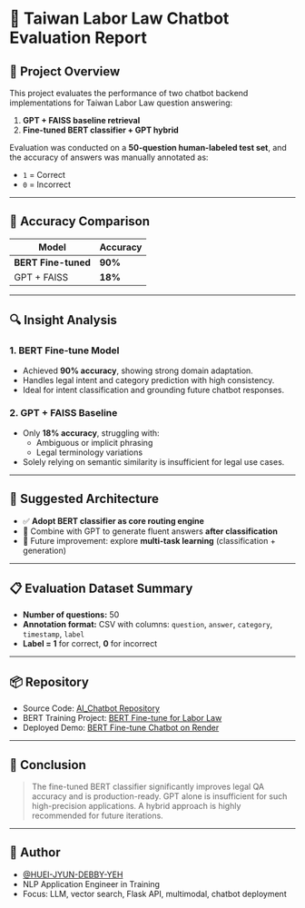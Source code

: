 # 🤖 Taiwan Labor Law Chatbot Evaluation Report

## 📄 Project Overview
This project evaluates the performance of two chatbot backend implementations for Taiwan Labor Law question answering:

1. **GPT + FAISS baseline retrieval**
2. **Fine-tuned BERT classifier + GPT hybrid**

Evaluation was conducted on a **50-question human-labeled test set**, and the accuracy of answers was manually annotated as:
- `1` = Correct
- `0` = Incorrect

---

## 🎯 Accuracy Comparison

| Model               | Accuracy  |
|---------------------|-----------|
| **BERT Fine-tuned** | **90%**   |
| GPT + FAISS         | **18%**   |

---

## 🔍 Insight Analysis

### 1. BERT Fine-tune Model
- Achieved **90% accuracy**, showing strong domain adaptation.
- Handles legal intent and category prediction with high consistency.
- Ideal for intent classification and grounding future chatbot responses.

### 2. GPT + FAISS Baseline
- Only **18% accuracy**, struggling with:
  - Ambiguous or implicit phrasing
  - Legal terminology variations
- Solely relying on semantic similarity is insufficient for legal use cases.

---

## 🔄 Suggested Architecture
- ✅ **Adopt BERT classifier as core routing engine**
- 🔄 Combine with GPT to generate fluent answers **after classification**
- 🔢 Future improvement: explore **multi-task learning** (classification + generation)

---

## 📋 Evaluation Dataset Summary
- **Number of questions:** 50
- **Annotation format:** CSV with columns: `question`, `answer`, `category`, `timestamp`, `label`
- **Label = 1** for correct, **0** for incorrect

---

## 📦 Repository
- Source Code: [AI_Chatbot Repository](https://github.com/HUEI-JYUN-DEBBY-YEH/AI_Chatbot)
- BERT Training Project: [BERT Fine-tune for Labor Law](https://github.com/HUEI-JYUN-DEBBY-YEH/bert-fine-tune-taiwan-labor-law)
- Deployed Demo: [BERT Fine-tune Chatbot on Render](https://bert-fine-tune.onrender.com)

---

## 🚀 Conclusion
> The fine-tuned BERT classifier significantly improves legal QA accuracy and is production-ready. GPT alone is insufficient for such high-precision applications. A hybrid approach is highly recommended for future iterations.

---

## 🌟 Author
- [@HUEI-JYUN-DEBBY-YEH](https://github.com/HUEI-JYUN-DEBBY-YEH)
- NLP Application Engineer in Training
- Focus: LLM, vector search, Flask API, multimodal, chatbot deployment

